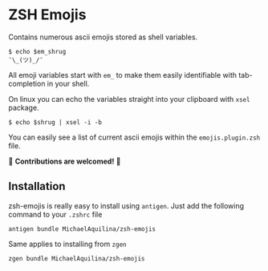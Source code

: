 ZSH Emojis
==========

Contains numerous ascii emojis stored as shell variables.

```
$ echo $em_shrug
¯\_(ツ)_/¯
```

All emoji variables start with `em_` to make them easily identifiable with tab-completion in your shell.

On linux you can echo the variables straight into your clipboard with `xsel` package.

```
$ echo $shrug | xsel -i -b
```

You can easily see a list of current ascii emojis within the `emojis.plugin.zsh` file.

:tada: **Contributions are welcomed!** :tada:

Installation
------------

zsh-emojis is really easy to install using `antigen`. Just add the following command to your `.zshrc` file

```
antigen bundle MichaelAquilina/zsh-emojis
```

Same applies to installing from `zgen`

```
zgen bundle MichaelAquilina/zsh-emojis
```
